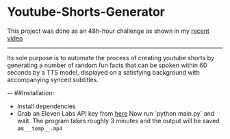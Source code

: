 # Youtube-Shorts-Generator
This project was done as an 48h-hour challenge as shown in my [recent video](https://youtu.be/ZmSb3LZDdf0](https://www.youtube.com/watch?v=HWuVNHEnr1A)https://www.youtube.com/watch?v=HWuVNHEnr1A)

---
Its sole purpose is to automate the process of creating youtube shorts by generating a number of random fun facts that can be spoken within 60 seconds by a TTS model, displayed on a satisfying background with accompanying synced subtitles.

--
##Installation:
- Install dependencies
- Grab an Eleven Labs API key from [here]([https://youtu.be/ZmSb3LZDdf0](https://www.youtube.com/watch?v=HWuVNHEnr1A)https://www.youtube.com/watch?v=HWuVNHEnr1A](https://elevenlabs.io/api)https://elevenlabs.io/api)
Now run `python main.py` and wait. The program takes roughly 3 minutes and the output will be saved as `__temp__.mp4`
